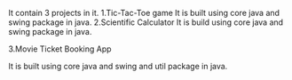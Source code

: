 It contain 3 projects in it.
1.Tic-Tac-Toe game
It is built using core java and swing package in java.
2.Scientific Calculator
It is build using core java and swing package in java.

3.Movie Ticket Booking App

It is built using core java and swing and util package in java.
